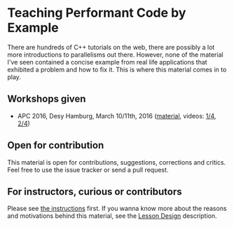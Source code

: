# Teaching Performant Code by Example

There are hundreds of C++ tutorials on the web, there are possibly a lot more introductions to parallelisms out there. However, none of the material I've seen contained a concise example from real life applications that exhibited a problem and how to fix it. This is where this material comes in to play.

## Workshops given

* APC 2016, Desy Hamburg, March 10/11th, 2016 ([material](https://idisk.mpi-cbg.de/~steinbac/performance-by-example/), videos: [1/4](https://www.youtube.com/watch?v=fSds5nJCyfg), [2/4](https://youtu.be/Tsjxm-InhV0))

## Open for contribution

This material is open for contributions, suggestions, corrections and critics. Feel free to use the issue tracker or send a pull request.

## For instructors, curious or contributors

Please see [the instructions](instructors.md) first. If you wanna know more about the reasons and motivations behind this material, see the [Lesson Design](design.md) description.


